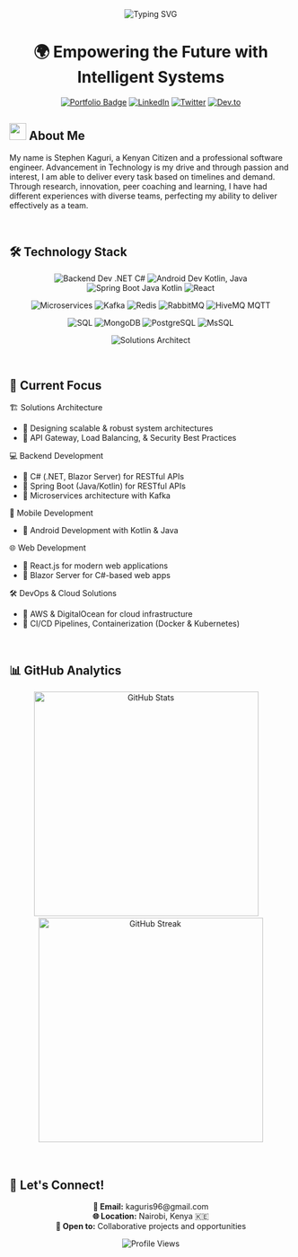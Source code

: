 <div align="center">
  <img src="https://readme-typing-svg.demolab.com?font=Fira+Code&size=32&duration=2800&pause=2000&color=A9FEF7&center=true&vCenter=true&width=940&lines=Hey+there%2C+I'm+Stephen+Kaguri+%F0%9F%91%8B;Full-Stack+Software+Engineer;Developing+Innovative+Solutions+in+Nairobi%2C+Kenya" alt="Typing SVG" />
</div>

<h1 align="center">🌍 Empowering the Future with Intelligent Systems</h1>

<div align="center">
  
  [![Portfolio Badge](https://img.shields.io/badge/Portfolio-255E63?style=for-the-badge&logo=About.me&logoColor=white)](#)
  [![LinkedIn](https://img.shields.io/badge/LinkedIn-0077B5?style=for-the-badge&logo=linkedin&logoColor=white)](https://www.linkedin.com/in/stephen-kaguri)
  [![Twitter](https://img.shields.io/badge/Twitter-1DA1F2?style=for-the-badge&logo=twitter&logoColor=white)](#)
  [![Dev.to](https://img.shields.io/badge/dev.to-0A0A0A?style=for-the-badge&logo=devdotto&logoColor=white)](#)
  
</div>

## <img width="30" src="https://raw.githubusercontent.com/MartinHeinz/MartinHeinz/master/wave.gif"> About Me

My name is Stephen Kaguri, a Kenyan Citizen and a professional software engineer. Advancement in Technology is my drive and through passion and interest, I am able to deliver every task based on timelines and demand. Through research, innovation, peer coaching and learning, I have had different experiences with diverse teams, perfecting my ability to deliver effectively as a team.

<br/>

## 🛠️ Technology Stack

<div align="center">
  
  ![Backend Dev .NET C#](https://img.shields.io/badge/.NET_C%23-512BD4?style=for-the-badge&logo=dotnet&logoColor=white)
  ![Android Dev Kotlin, Java](https://img.shields.io/badge/Android_Kotlin_Java-3DDC84?style=for-the-badge&logo=android&logoColor=white)
  ![Spring Boot Java Kotlin](https://img.shields.io/badge/Spring_Boot-Java_Kotlin-6DB33F?style=for-the-badge&logo=springboot&logoColor=white)
  ![React](https://img.shields.io/badge/React-20232A?style=for-the-badge&logo=react&logoColor=61DAFB)

  ![Microservices](https://img.shields.io/badge/Microservices-000000?style=for-the-badge&logo=cloud&logoColor=white)
  ![Kafka](https://img.shields.io/badge/Apache_Kafka-231F20?style=for-the-badge&logo=apache-kafka&logoColor=white)
  ![Redis](https://img.shields.io/badge/Redis-DC382D?style=for-the-badge&logo=redis&logoColor=white)
  ![RabbitMQ](https://img.shields.io/badge/RabbitMQ-FF6600?style=for-the-badge&logo=rabbitmq&logoColor=white)
  ![HiveMQ MQTT](https://img.shields.io/badge/HiveMQ-MQTT-FFCC00?style=for-the-badge&logo=hivemq&logoColor=black)
  
  ![SQL](https://img.shields.io/badge/SQL-CC2927?style=for-the-badge&logo=microsoft-sql-server&logoColor=white)
  ![MongoDB](https://img.shields.io/badge/MongoDB-4EA94B?style=for-the-badge&logo=mongodb&logoColor=white)
  ![PostgreSQL](https://img.shields.io/badge/PostgreSQL-316192?style=for-the-badge&logo=postgresql&logoColor=white)
  ![MsSQL](https://img.shields.io/badge/Microsoft_SQL_Server-CC2927?style=for-the-badge&logo=microsoft-sql-server&logoColor=white)

  ![Solutions Architect](https://img.shields.io/badge/AWS_Solutions_Architect-232F3E?style=for-the-badge&logo=amazon-aws&logoColor=white)
  
</div>

<br/>

## 🎯 Current Focus

🏗️ Solutions Architecture
- 🔹 Designing scalable & robust system architectures
- 🔹 API Gateway, Load Balancing, & Security Best Practices

💻 Backend Development
- 🔹 C# (.NET, Blazor Server) for RESTful APIs
- 🔹 Spring Boot (Java/Kotlin) for RESTful APIs
- 🔹 Microservices architecture with Kafka

📱 Mobile Development
- 🔹 Android Development with Kotlin & Java

🌐 Web Development
- 🔹 React.js for modern web applications
- 🔹 Blazor Server for C#-based web apps

🛠️ DevOps & Cloud Solutions
- 🔹 AWS & DigitalOcean for cloud infrastructure
- 🔹 CI/CD Pipelines, Containerization (Docker & Kubernetes)

<br/>

## 📊 GitHub Analytics

<div align="center">
  <img src="https://github-readme-stats.vercel.app/api?username=stevohstine&show_icons=true&theme=tokyonight" alt="GitHub Stats" width="400">
  &nbsp;&nbsp;&nbsp;
  <img src="https://github-readme-streak-stats-eight.vercel.app/?user=stevohstine&theme=react" alt="GitHub Streak" width="400">
  
  <br/>
  <br/>
 
</div>

<br/>

## 🤝 Let's Connect!

<div align="center">
  <p>
    <strong>📧 Email:</strong> kaguris96@gmail.com<br/>
    <strong>🌐 Location:</strong> Nairobi, Kenya 🇰🇪<br/>
    <strong>💼 Open to:</strong> Collaborative projects and opportunities
  </p>

  <p>
    <img src="https://komarev.com/ghpvc/?username=stevohstine&color=blueviolet" alt="Profile Views">
  </p>
</div>
